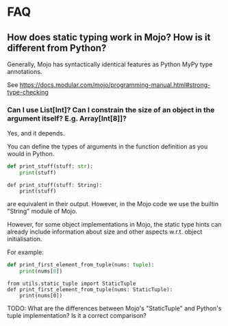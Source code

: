 # FAQ

## How does static typing work in Mojo? How is it different from Python?
Generally, Mojo has syntactically identical features as Python MyPy type annotations.

See https://docs.modular.com/mojo/programming-manual.html#strong-type-checking

### Can I use List[Int]? Can I constrain the size of an object in the argument itself? E.g. Array[Int[8]]?

Yes, and it depends.

You can define the types of arguments in the function definition as you would in Python.

```python
def print_stuff(stuff: str):
    print(stuff)
```

```mojo
def print_stuff(stuff: String):
    print(stuff)
```

are equivalent in their output. However, in the Mojo code we use the builtin "String" module of Mojo.

However, for some object implementations in Mojo, the static type hints can already include information about size and other aspects w.r.t. object initialisation.

For example:
```python
def print_first_element_from_tuple(nums: tuple):
    print(nums[0])
```

```mojo
from utils.static_tuple import StaticTuple
def print_first_element_from_tuple(nums: StaticTuple):
    print(nums[0])
```

TODO: What are the differences between Mojo's "StaticTuple" and Python's tuple implementation? Is it a correct comparison?
